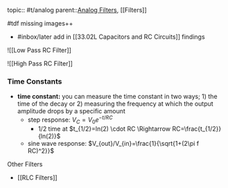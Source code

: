 topic:: #t/analog 
parent::[Analog Filters](Analog%20Filters.md), [[Filters]]

#tdf missing images++ 

- #inbox/later  add in [[33.02L Capacitors and RC Circuits]] findings

![[Low Pass RC Filter]]

![[High Pass RC Filter]]

### Time Constants
- **time constant:** you can measure the time constant in two ways; 1) the time of the decay or 2) measuring the frequency at which the output amplitude drops by a specific amount
    - step response: $V_C = V_0 e^{-t/RC}$
        - 1/2 time at $t_{1/2}=ln(2) \cdot RC \Rightarrow RC=\frac{t_{1/2}}{ln(2)}$
    - sine wave response: $V_{out}/V_{in}=\frac{1}{\sqrt{1+(2\pi f RC)^2}}$

Other Filters
- [[RLC Filters]]